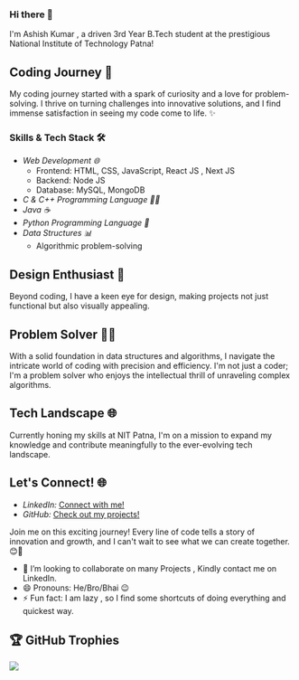 ### Hi there 👋
I'm Ashish Kumar , a driven 3rd Year B.Tech student at the prestigious National Institute of Technology Patna!



## Coding Journey 🌟

My coding journey started with a spark of curiosity and a love for problem-solving. I thrive on turning challenges into innovative solutions, and I find immense satisfaction in seeing my code come to life. ✨

### Skills & Tech Stack 🛠

- *Web Development 🌐*
  - Frontend: HTML, CSS, JavaScript, React JS , Next JS
  - Backend: Node JS
  - Database: MySQL, MongoDB
- *C & C++ Programming Language 🧑‍💻*
- *Java ☕*
- *Python Programming Language 🐍*
- *Data Structures 📊*
  - Algorithmic problem-solving

## Design Enthusiast 🎨

Beyond coding, I have a keen eye for design, making projects not just functional but also visually appealing.


## Problem Solver 🤔💡

With a solid foundation in data structures and algorithms, I navigate the intricate world of coding with precision and efficiency. I'm not just a coder; I'm a problem solver who enjoys the intellectual thrill of unraveling complex algorithms.

## Tech Landscape 🌐

Currently honing my skills at NIT Patna, I'm on a mission to expand my knowledge and contribute meaningfully to the ever-evolving tech landscape.


## Let's Connect! 🌐

- *LinkedIn:* [Connect with me!](https://www.linkedin.com/in/ashish-kumar-nitp/)
- *GitHub:* [Check out my projects!](https://github.com/ashishkr375)

Join me on this exciting journey! Every line of code tells a story of innovation and growth, and I can't wait to see what we can create together. 😊🚀

- 👯 I’m looking to collaborate on many Projects , Kindly contact me on LinkedIn.
- 😄 Pronouns: He/Bro/Bhai 😉
- ⚡ Fun fact: I am lazy , so I find some shortcuts of doing everything and quickest way.


## 🏆 GitHub Trophies

![](https://github-profile-trophy.vercel.app/?username=ashishkr375&theme=radical&no-frame=true&no-bg=true&margin-w=4)
